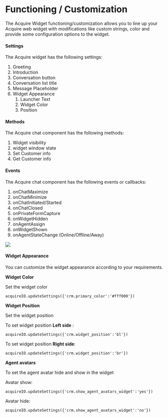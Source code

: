 # Functioning / Customization

The Acquire Widget functioning/customization allows you to line up your Acquire web widget with modifications like custom strings, color and provide some configuration options to the widget.

#### Settings

The Acquire widget has the following settings:

1. Greeting
2. Introduction
3. Conversation button
4. Conversation list title
5. Message Placeholder
6. Widget Appearance
   1. Launcher Text
   2. Widget Color
   3. Position

#### Methods

The Acquire chat component has the following methods:

1. Widget visibility
2. widget window state
3. Set Customer info
4. Get Customer info

#### Events

The Acquire chat component has the following events or callbacks:

1. onChatMaximize
2. onChatMinimize
3. onChatInitiated/Started
4. onChatClosed
5. onPrivateFormCapture
6. onWidgetHidden
7. onAgentAssign
8. onWidgetShown
9. onAgentStateChange \(Online/Offline/Away\)

![](https://files.readme.io/07e3de5-WidgetCustom.png)

#### Widget Appearance

You can customize the widget appearance according to your requirements.

**Widget Color**

Set the widget color

```text
acquireIO.updateSettings({'crm.primary_color':'#fff000'})        
```

**Widget Position**

Set the widget position

To set widget position **Left side** :

```text
acquireIO.updateSettings({'crm.widget_position':'bl'})
```

To set widget position **Right side**:

```text
acquireIO.updateSettings({'crm.widget_position':'br'})        
```

**Agent avatars**

To set the agent avatar hide and show in the widget

Avatar show:

```text
acquireIO.updateSettings({'crm.show_agent_avatars_widget':'yes'})        
```

Avatar hide:

```text
acquireIO.updateSettings({'crm.show_agent_avatars_widget':'no'})
```

